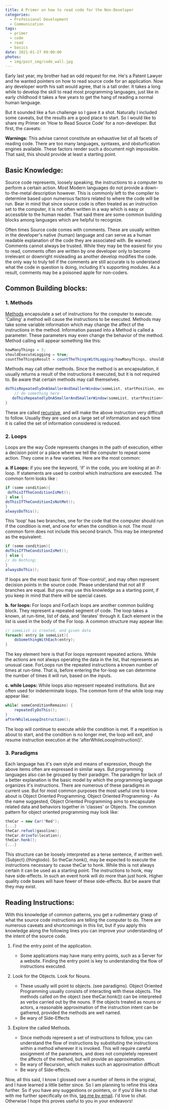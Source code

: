 ```yaml
---
title: A Primer on how to read code for the Non-Developer
categories:
  - Professional Development
  - Communication
tags:
  - primer
  - code
  - read
  - basics
date: 2021-01-27 09:00:00
photos:
  - img/post_img/code_wall.jpg
---
```


Early last year, my brother had an odd request for me. He's a Patent Lawyer and he wanted pointers on how to read source code for an application. Now any developer worth his salt would agree, that is a tall order. It takes a long while to develop the skill to read most programming languages, just like in early childhood it takes a few years to get the hang of reading a normal human language.

But it sounded like a fun challenge so I gave it a shot. Naturally I included some caveats, but the results are a good place to start. So I would like to share my Primer on 'How to Read Source Code' for a non-developer. But first, the caveats:

**Warnings:**
This advise cannot constitute an exhaustive list of all facets of reading code. There are too many languages, syntaxes, and obsturfication engines available. These factors render such a document nigh impossible. That said, this should provide at least a starting point.

## Basic Knowledge:

Source code represents, loosely speaking, the instructions to a computer to perform a certain action. Most Modern languages do not provide a down-to-the-metal description however. This is commonly left to the compiler to determine based upon numerous factors related to where the code will be run. Bear in mind that since source code is often treated as an instruction set to the computer, it is not often written in a way which is easy or accessible to the human reader. That said there are some common building blocks among languages which are helpful to recognize.

Often times Source code comes with comments. These are usually written in the developer's native (human) language and can serve as a human readable explanation of the code they are associated with. Be warned: Comments cannot always be trusted. While they may be the easiest for you to read, comments often are written by one developer only to become irrelevant or downright misleading as another develop modifies the code. the only way to truly tell if the comments are still accurate is to understand what the code in question is doing, including it's supporting modules. As a result, comments may be a poisoned apple for non-coders.

## Common Building blocks:

### 1. Methods

[Methods](https://en.wikipedia.org/wiki/Method_(computer_programming)) encapsulate a set of instructions for the computer to execute. 'Calling' a method will cause the instructions to be executed. Methods may take some variable information which may change the affect of the instructions in the method. Information passed into a Method is called a parameter. These parameters may even change the behavior of the method. Method calling will appear something like this:

```csharp
howManyThings = 3;
shouldExecuteLogging = true;
countTheThingsResult = countTheThingsWithLogging(howManyThings, shouldExecuteLogging);
```

Methods may call other methods. Since the method is an encapsulation, it usually returns a result of the instructions it executed, but it is not required to. Be aware that certain methods may call themselves.

```csharp
doThisRepeatedlyOnASmallerAndSmallerWindow(someList, startPosition, endPosition){
    // do something here
   doThisRepeatedlyOnASmallerAndSmallerWindow(someList, startPosition+1,endPosition-1);
}
```

These are called [recursive](https://en.wikipedia.org/wiki/Recursion), and will make the above instruction very difficult to follow. Usually they are used on a large set of information and each time it is called the set of information considered is reduced.

### 2. Loops

Loops are the way Code represents changes in the path of execution, either a decision point or a place where we tell the computer to repeat some action. They come in a few varieties. Here are the most common:

**a. If Loops:**
if you see the keyword, 'if' in the code, you are looking at an if-loop. If statements are used to control which instructions are executed. The common form looks like :

```csharp
if (some condition){
 doThisIfTheConditionIsMet();
} else {
doThisIfTheConditionIsNotMet();
}
alwaysDoThis();
```

This 'loop' has two branches, one for the code that the computer should run if the condition is met, and one for when the condition is not. The most common form does not include this second branch. This may be interpreted as the equivalent:

```csharp
if (some condition){
doThisIfTheConditionIsMet();
} else {
// do Nothing;
}
alwaysDoThis();
```

If loops are the most basic form of 'flow-control', and may often represent decision points in the source code. Please understand that not all If branches are equal. But you may use this knowledge as a starting point, if you keep in mind that there will be special cases.

**b. for loops:**
For loops and ForEach loops are another common building block. They represent a repeated segment of code. The loop takes a known, at run-time, list of data, and 'iterates' through it. Each element in the list is used in the body of the For loop. A common structure may appear like:

```csharp
// someList is created, and given data
foreach( entry in someList){
    doSomethingWithEach(entry);
}
```

The key element here is that For loops represent repeated actions. While the actions are not always operating the data in the list, that represents an unusual case. ForLoops run the repeated instructions a known number of times at run-time. That is, before entering the for-loop we can determine the number of times it will run, based on the inputs.

**c. while Loops:**
While loops also represent repeated institutions. But are often used for indeterminate loops. The common form of the while loop may appear like:

```csharp
while( someConditionRemains) {
    repeatedlyDoThis();
}
afterWhileLooopInstruction();
```

The loop will continue to execute _while_ the condition is met. If a repetition is about to start, and the condition is no longer met, the loop will exit, and resume instruction execution at the 'afterWhileLooopInstruction()'.

### 3. Paradigms

Each language has it's own style and means of expression, though the above items often are expressed in similar ways. But programming languages also can be grouped by their paradigm. The paradigm for lack of a better explanation is the basic model by which the programming language organizes it's instructions. There are numerous of these paradigms in current use. But for most common purposes the most useful one to know about is Object Oriented Programming.
Object Oriented Programming - As the name suggested, Object Oriented Programming aims to encapsulate related data and behaviors together in 'classes' or Objects. The common pattern for object oriented programming may look like:

```csharp
theCar = new Car('Red');
{...}
theCar.refuel(gasoline);
theCar.driveTo(location);
theCar.honk();
{...}
```

This structure can be loosely interpreted as a terse sentence, if written well. {Subject}.{thingtodo}. So theCar.honk(), may be expected to execute the instructions necessary to cause theCar to honk. While this is not always certain it can be used as a starting point. The instructions to honk, may have side-effects. In such an event honk will do more than just honk. Higher quality code bases will have fewer of these side-effects. But be aware that they may exist.

## Reading Instructions:

With this knowledge of common patterns, you get a rudimentary grasp of what the source code instructions are telling the computer to do. There are numerous caveats and shortcomings in this list, but if you apply this knowledge along the following lines you can improve your understanding of the intent of the source code.

1. Find the entry point of the application.

   - Some applications may have many entry points, such as a Server for a website. Finding the entry point is key to understanding the flow of instructions executed.

2. Look for the Objects. Look for Nouns.

   - These usually will point to objects. (see paradigms). Object Oriented Programming usually consists of interacting with these objects. The methods called on the object (see theCar.honk()) can be interpreted as verbs carried out by the nouns. If the objects treated as nouns or actors, a reasonable approximation of the instruction intent can be gathered, provided the methods are well named.
   - Be wary of Side-Effects

3. Explore the called Methods.

   - Since methods represent a set of instructions to follow, you can understand the flow of instructions by substituting the instructions within a method wherever it is invoked. This will require careful assignment of the parameters, and does not completely represent the affects of the method, but will provide an approximation.
   - Be wary of Recursion, which makes such an approximation difficult
   - Be wary of Side-effects.

Now, all this said, I know I glossed over a number of items in the original, and I have learned a little better since. So I am planning to refine this idea further. So if you have any suggestions or pointers, or if you'd like to chat with me further specifically on this, [tag me by email](mailto:daniel@scheufler.io). I'd love to chat. Otherwise I hope this proves useful to you in your endeavors!
